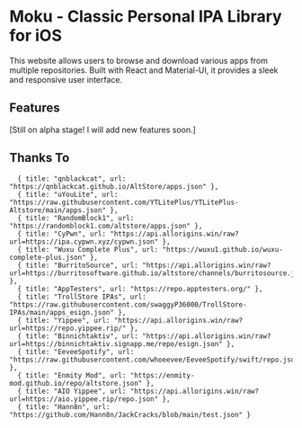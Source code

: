 # Moku - Classic Personal IPA Library for iOS

 This website allows users to browse and download various apps from multiple repositories. Built with React and Material-UI, it provides a sleek and responsive user interface.

## Features

[Still on alpha stage! I will add new features soon.]

## Thanks To
```
  { title: "qnblackcat", url: "https://qnblackcat.github.io/AltStore/apps.json" },
  { title: "uYouLite", url: "https://raw.githubusercontent.com/YTLitePlus/YTLitePlus-Altstore/main/apps.json" },
  { title: "RandomBlock1", url: "https://randomblock1.com/altstore/apps.json" },
  { title: "CyPwn", url: "https://api.allorigins.win/raw?url=https://ipa.cypwn.xyz/cypwn.json" },
  { title: "Wuxu Complete Plus", url: "https://wuxu1.github.io/wuxu-complete-plus.json" },
  { title: "BurritoSource", url: "https://api.allorigins.win/raw?url=https://burritosoftware.github.io/altstore/channels/burritosource.json" },
  { title: "AppTesters", url: "https://repo.apptesters.org/" },
  { title: "TrollStore IPAs", url: "https://raw.githubusercontent.com/swaggyP36000/TrollStore-IPAs/main/apps_esign.json" },
  { title: "Yippee", url: "https://api.allorigins.win/raw?url=https://repo.yippee.rip/" },
  { title: "Binnichtaktiv", url: "https://api.allorigins.win/raw?url=https://binnichtaktiv.signapp.me/repo/esign.json" },
  { title: "EeveeSpotify", url: "https://raw.githubusercontent.com/whoeevee/EeveeSpotify/swift/repo.json" },
  { title: "Enmity Mod", url: "https://enmity-mod.github.io/repo/altstore.json" },
  { title: "AIO Yippee", url: "https://api.allorigins.win/raw?url=https://aio.yippee.rip/repo.json" },
  { title: "Hann8n", url: "https://github.com/Hann8n/JackCracks/blob/main/test.json" }
```

